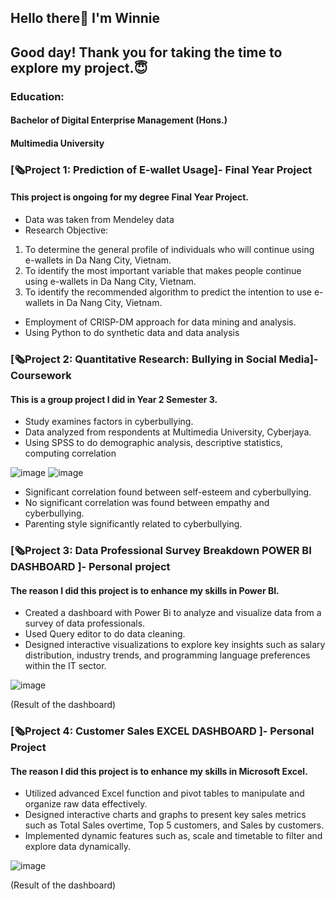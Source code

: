 ## Hello there👋 I'm Winnie
## Good day! Thank you for taking the time to explore my project.😇

### Education:
#### Bachelor of Digital Enterprise Management (Hons.)
#### Multimedia University

### [🗞Project 1: Prediction of E-wallet Usage]- Final Year Project
#### This project is ongoing for my degree Final Year Project.

* Data was taken from Mendeley data
* Research Objective:
 1)	To determine the general profile of individuals who will continue using e-wallets in Da Nang City, Vietnam.
 2)	To identify the most important variable that makes people continue using e-wallets in Da Nang City, Vietnam.
 3)	To identify the recommended algorithm to predict the intention to use e-wallets in Da Nang City, Vietnam.
* Employment of CRISP-DM approach for data mining and analysis.
* Using Python to do synthetic data and data analysis



### [🗞Project 2: Quantitative Research: Bullying in Social Media]- Coursework
#### This is a group project I did in Year 2 Semester 3.

* Study examines factors in cyberbullying.
* Data analyzed from respondents at Multimedia University, Cyberjaya.
* Using SPSS to do demographic analysis, descriptive statistics, computing correlation

![image](https://github.com/TamWinnie/Projects/assets/165368397/61efedfd-e9c3-4b56-8c5f-e333b0867b6a)
![image](https://github.com/TamWinnie/Projects/assets/165368397/51e9e08b-2bf6-478f-b649-eb3390d4777b)


* Significant correlation found between self-esteem and cyberbullying.
* No significant correlation was found between empathy and cyberbullying.
* Parenting style significantly related to cyberbullying.

### [🗞Project 3: Data Professional Survey Breakdown POWER BI DASHBOARD ]- Personal project
#### The reason I did this project is to enhance my skills in Power BI.

* Created a dashboard with Power Bi to analyze and visualize data from a survey of data professionals.
* Used Query editor to do data cleaning.
* Designed interactive visualizations to explore key insights such as salary distribution, industry trends, and programming language preferences within the IT sector. 

![image](https://github.com/TamWinnie/Projects/assets/165368397/2b94cf38-2cd1-49b6-a8f4-11f3c209db02)


(Result of the dashboard)

### [🗞Project 4: Customer Sales EXCEL DASHBOARD ]- Personal Project
#### The reason I did this project is to enhance my skills in Microsoft Excel.

* Utilized advanced Excel function and pivot tables to manipulate and organize raw data effectively.
* Designed interactive charts and graphs to present key sales metrics such as Total Sales overtime, Top 5 customers, and Sales by customers.
* Implemented dynamic features such as, scale and timetable to filter and explore data dynamically.

![image](https://github.com/TamWinnie/Projects/assets/165368397/8feaec4a-e317-4c94-ae92-886477f3c7bc)

(Result of the dashboard)


